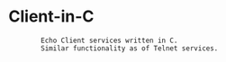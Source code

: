 # Client-in-C

            Echo Client services written in C.
            Similar functionality as of Telnet services.
            
